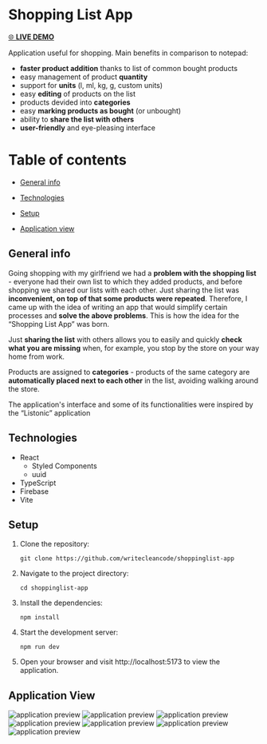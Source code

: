 # Shopping List App

[🌐 **LIVE DEMO**](https://shopping-list-a412d.web.app/)

Application useful for shopping. Main benefits in comparison to notepad:

* **faster product addition** thanks to list of common bought products
* easy management of product **quantity**
* support for **units** (l, ml, kg, g, custom units)
* easy **editing** of products on the list
* products devided into **categories**
* easy **marking products as bought** (or unbought)
* ability to **share the list with others**
* **user-friendly** and eye-pleasing interface


# Table of contents

* [General info](#general-info)

* [Technologies](#technologies)

* [Setup](#setup)

* [Application view](#application-view)



## General info
Going shopping with my girlfriend we had a **problem with the shopping list** - everyone had their own list to which they added products, and before shopping we shared our lists with each other. Just sharing the list was **inconvenient, on top of that some products were repeated**. Therefore, I came up with the idea of writing an app that would simplify certain processes and **solve the above problems**. This is how the idea for the “Shopping List App” was born.

Just **sharing the list** with others allows you to easily and quickly **check what you are missing** when, for example, you stop by the store on your way home from work.

Products are assigned to **categories** - products of the same category are **automatically placed next to each other** in the list, avoiding walking around the store.

The application's interface and some of its functionalities were inspired by the “Listonic” application



## Technologies

- React
    - Styled Components
    - uuid
- TypeScript
- Firebase
- Vite



## Setup

1. Clone the repository:
    ```
    git clone https://github.com/writecleancode/shoppinglist-app
    ```
2. Navigate to the project directory:

    ```
    cd shoppinglist-app
    ```
3. Install the dependencies:

    ```
    npm install
    ```
4. Start the development server:

    ```
    npm run dev
    ```
5. Open your browser and visit http://localhost:5173 to view the application.


## Application View

![application preview](https://github.com/writecleancode/shoppinglist-app/assets/143826285/93ff72e5-5110-4df9-8be0-78af7e63474e)
![application preview](https://github.com/writecleancode/shoppinglist-app/assets/143826285/e4013f82-fc30-4948-9e61-aba09122a3b9)
![application preview](https://github.com/writecleancode/shoppinglist-app/assets/143826285/14427d5a-363a-4105-8d2b-ee26017f649b)
![application preview](https://github.com/writecleancode/shoppinglist-app/assets/143826285/d187b23e-98f8-49d4-b334-8f2983067c0c)
![application preview](https://github.com/writecleancode/shoppinglist-app/assets/143826285/ccd5b772-9afd-491e-aaa2-b47ab7768c58)
![application preview](https://github.com/writecleancode/shoppinglist-app/assets/143826285/29c733db-6b0c-4748-b27f-7658711ed8ce)
![application preview](https://github.com/writecleancode/shoppinglist-app/assets/143826285/b7be889f-148c-4602-8b6a-0b3d9f9149fc)